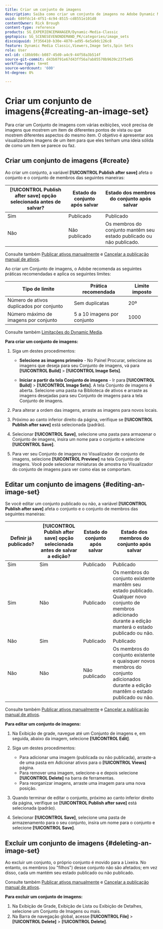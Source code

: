 ```yaml
---
title: Criar um conjunto de imagens
description: Saiba como criar um conjunto de imagens no Adobe Dynamic Media Classic.
uuid: 689fdc14-4f51-4c94-8515-cd8551e101d8
contentOwner: Rick Brough
content-type: reference
products: SG_EXPERIENCEMANAGER/Dynamic-Media-Classic
geptopics: SG_SCENESEVENONDEMAND_PK/categories/image_sets
discoiquuid: 3f356410-b30e-4870-ad95-6e5a9dc126c8
feature: Dynamic Media Classic,Viewers,Image Sets,Spin Sets
role: User
exl-id: c18bb98c-b087-45d0-a4c9-44f58a3b514f
source-git-commit: d43b0791e67d43ff56a7ab85570b9639c2375e05
workflow-type: tm+mt
source-wordcount: '600'
ht-degree: 0%

---
```


# Criar um conjunto de imagens{#creating-an-image-set}

Para criar um Conjunto de imagens com várias exibições, você precisa de imagens que mostrem um item de diferentes pontos de vista ou que mostrem diferentes aspectos do mesmo item. O objetivo é apresentar aos visualizadores imagens de um item para que eles tenham uma ideia sólida de como um item se parece ou faz.

## Criar um conjunto de imagens {#create}

Ao criar um conjunto, a variável **[!UICONTROL Publish after save]** afeta o conjunto e o conjunto de membros das seguintes maneiras:

| **[!UICONTROL Publish after save]** opção selecionada antes de salvar? | Estado do conjunto após salvar | Estado dos membros do conjunto após salvar |
| --- | --- | --- |
| Sim | Publicado | Publicado |
| Não | Não publicado | Os membros do conjunto mantêm seu estado publicado ou não publicado. |

Consulte também [Publicar ativos manualmente](publishing-files.md#manually_publishing_assets) e [Cancelar a publicação manual de ativos](publishing-files.md#manually_unpublishing_assets).

Ao criar um Conjunto de imagens, o Adobe recomenda as seguintes práticas recomendadas e aplica os seguintes limites:

| Tipo de limite | Prática recomendada | Limite imposto |
| --- | --- | --- |
| Número de ativos duplicados por conjunto | Sem duplicatas | 20º |
| Número máximo de imagens por conjunto | 5 a 10 imagens por conjunto | 1000 |

Consulte também [Limitações do Dynamic Media](/help/limitations.md).

**Para criar um conjunto de imagens:**

1. Siga um destes procedimentos:

   * **Selecione as imagens primeiro** - No Painel Procurar, selecione as imagens que deseja para seu Conjunto de imagens, vá para **[!UICONTROL Build]** > **[!UICONTROL Image Sets]**.

   * **Iniciar a partir da tela Conjunto de imagens** - Ir para **[!UICONTROL Build]** > **[!UICONTROL Image Sets]**. A tela Conjunto de imagens é aberta. Selecione uma pasta na Biblioteca de ativos e arraste as imagens desejadas para seu Conjunto de imagens para a tela Conjunto de imagens.

1. Para alterar a ordem das imagens, arraste as imagens para novos locais.
1. Próximo ao canto inferior direito da página, verifique se **[!UICONTROL Publish after save]** está selecionada (padrão).
1. Selecionar **[!UICONTROL Save]**, selecione uma pasta para armazenar o Conjunto de imagens, insira um nome para o conjunto e selecione **[!UICONTROL Save]**.
1. Para ver seu Conjunto de imagens no Visualizador de conjunto de imagens, selecione **[!UICONTROL Preview]** na tela Conjunto de imagens. Você pode selecionar miniaturas de amostra no Visualizador do conjunto de imagens para ver como elas se comportam.

## Editar um conjunto de imagens {#editing-an-image-set}

Se você editar um conjunto publicado ou não, a variável **[!UICONTROL Publish after save]** afeta o conjunto e o conjunto de membros das seguintes maneiras:

| Definir já publicado? | **[!UICONTROL Publish after save]** opção selecionada antes de salvar a edição? | Estado do conjunto após salvar | Estado dos membros do conjunto após salvar |
| --- | --- | --- | --- |
| Sim | Sim | Publicado | Publicado |
| Sim | Não | Publicado | Os membros do conjunto existente mantêm seu estado publicado. Qualquer novo conjunto de membros adicionado durante a edição manterá o estado publicado ou não. |
| Não | Sim | Publicado | Publicado |
| Não | Não | Não publicado | Os membros do conjunto existente e quaisquer novos membros do conjunto adicionados durante a edição mantêm o estado publicado ou não. |

Consulte também [Publicar ativos manualmente](publishing-files.md#manually_publishing_assets) e [Cancelar a publicação manual de ativos](publishing-files.md#manually_unpublishing_assets).

**Para editar um conjunto de imagens:**

1. Na Exibição de grade, navegue até um Conjunto de imagens e, em seguida, abaixo da imagem, selecione **[!UICONTROL Edit]**.
1. Siga um destes procedimentos:

   * Para adicionar uma imagem (publicada ou não publicada), arraste-a de uma pasta em Adicionar ativos para o **[!UICONTROL Views]** página.
   * Para remover uma imagem, selecione-a e depois selecione **[!UICONTROL Delete]** na barra de ferramentas.
   * Para reorganizar imagens, arraste uma imagem para uma nova posição.

1. Quando terminar de editar o conjunto, próximo ao canto inferior direito da página, verifique se **[!UICONTROL Publish after save]** está selecionada (padrão).
1. Selecionar **[!UICONTROL Save]**, selecione uma pasta de armazenamento para o seu conjunto, insira um nome para o conjunto e selecione **[!UICONTROL Save]**.

## Excluir um conjunto de imagens {#deleting-an-image-set}

Ao excluir um conjunto, o próprio conjunto é movido para a Lixeira. No entanto, os membros (ou &quot;filhos&quot;) desse conjunto não são afetados; em vez disso, cada um mantém seu estado publicado ou não publicado.

Consulte também [Publicar ativos manualmente](publishing-files.md#manually_publishing_assets) e [Cancelar a publicação manual de ativos](publishing-files.md#manually_unpublishing_assets).

**Para excluir um conjunto de imagens:**

1. Na Exibição de Grade, Exibição de Lista ou Exibição de Detalhes, selecione um Conjunto de Imagens ou mais.
1. Na Barra de navegação global, acesse **[!UICONTROL File]** > **[!UICONTROL Delete]** > **[!UICONTROL Delete]**.
